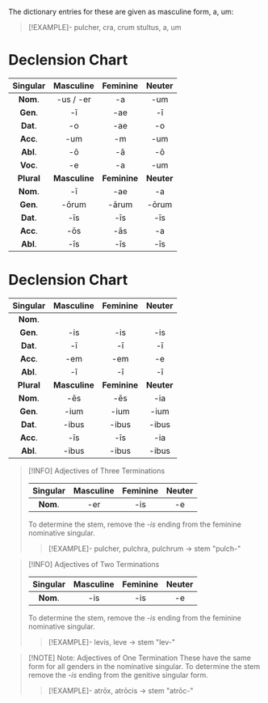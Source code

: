 The dictionary entries for these are given as masculine form, a, um:

> [!EXAMPLE]-
> pulcher, cra, crum
> stultus, a, um

# Declension Chart
|  Singular  |   Masculine   |   Feminine   |   Neuter   |
| :--------: | :-----------: | :----------: | :--------: |
|  **Nom**.  |   -us / -er   |      -a      |    -um     |
|  **Gen**.  |      -ī       |     -ae      |     -ī     |
|  **Dat**.  |      -o       |     -ae      |     -o     |
|  **Acc**.  |      -um      |      -m      |    -um     |
|  **Abl**.  |      -ō       |      -ā      |     -ō     |
|  **Voc**.  |      -e       |      -a      |    -um     |
| **Plural** | **Masculine** | **Feminine** | **Neuter** |
|  **Nom**.  |      -ī       |     -ae      |     -a     |
|  **Gen**.  |     -ōrum     |    -ārum     |   -ōrum    |
|  **Dat**.  |      -īs      |     -īs      |    -īs     |
|  **Acc**.  |      -ōs      |     -ās      |     -a     |
|  **Abl**.  |      -īs      |     -īs      |    -īs     |

# Declension Chart

|  Singular  |   Masculine   |   Feminine   |   Neuter   |
| :--------: | :-----------: | :----------: | :--------: |
|  **Nom**.  |               |              |            |
|  **Gen**.  |      -is      |     -is      |    -is     |
|  **Dat**.  |      -ī       |      -ī      |     -ī     |
|  **Acc**.  |      -em      |     -em      |     -e     |
|  **Abl**.  |      -ī       |      -ī      |     -ī     |
| **Plural** | **Masculine** | **Feminine** | **Neuter** |
|  **Nom**.  |      -ēs      |     -ēs      |    -ia     |
|  **Gen**.  |     -ium      |     -ium     |    -ium    |
|  **Dat**.  |     -ibus     |    -ibus     |   -ibus    |
|  **Acc**.  |      -īs      |     -īs      |    -ia     |
|  **Abl**.  |     -ibus     |    -ibus     |   -ibus    |

> [!INFO] Adjectives of Three Terminations
> 
> |  Singular  |   Masculine   |   Feminine   |   Neuter   |
> | :--------: | :-----------: | :----------: | :--------: |
> |  **Nom**.  |        -er       |       -is       |        -e    |
> To determine the stem, remove the *-is* ending from the feminine nominative singular.
> > [!EXAMPLE]-
> > pulcher, pulchra, pulchrum -> stem "pulch-"

> [!INFO] Adjectives of Two Terminations
> 
> |  Singular  |   Masculine   |   Feminine   |   Neuter   |
> | :--------: | :-----------: | :----------: | :--------: |
> |  **Nom**.  |        -is       |       -is       |        -e    |
> To determine the stem, remove the *-is* ending from the feminine nominative singular.
> > [!EXAMPLE]-
> > levis, leve -> stem "lev-"

> [!NOTE] Note: Adjectives of One Termination
> These have the same form for all genders in the nominative singular. To determine the stem remove the *-is* ending from the genitive singular form.
> > [!EXAMPLE]-
> > atrōx, atrōcis -> stem "atrōc-"